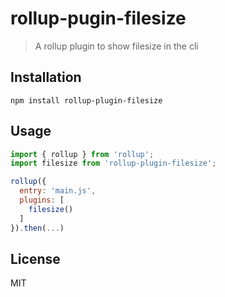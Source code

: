 # rollup-pugin-filesize

> A rollup plugin to show filesize in the cli

## Installation

```
npm install rollup-plugin-filesize
```

## Usage

```js
import { rollup } from 'rollup';
import filesize from 'rollup-plugin-filesize';

rollup({
  entry: 'main.js',
  plugins: [
    filesize()
  ]
}).then(...)
```

## License
MIT

